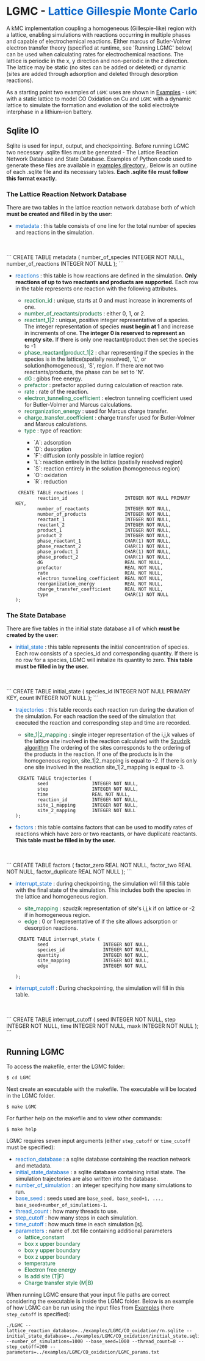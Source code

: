 # LGMC - <span style="color: #0066CC"> Lattice Gillespie Monte Carlo </span>

A kMC implementation coupling a homogeneous (Gillespie-like) region with a lattice, enabling simulations with reactions occurring in multiple phases and capable of electrochemical reactions. Either marcus of Butler-Volmer electron transfer theory (specified at runtime, see 'Running LGMC' below) can be used when calculating rates for electrochemical reactions. The lattice is periodic in the x, y direction and non-periodic in the z direction. The lattice may be static (no sites can be added or deleted) or dynamic (sites are added through adsorption and deleted through desorption reactions).

As a starting point two examples of `LGMC` uses are shown in [Examples](./Examples.html) - `LGMC` with a static lattice to model CO Oxidation on Cu and `LGMC` with a dynamic lattice to simulate the formation and evolution of the solid electrolyte interphase in a lithium-ion battery.

## Sqlite IO  

Sqlite is used for input, output, and checkpointing. Before running LGMC two necessary .sqlite files must be generated - The Lattice Reaction Network Database and State Database. Examples of Python code used to generate these files are available in <a href="{{ site.github.repository_url }}"> examples directory </a>. Below is an outline of each .sqlite file and its necessary tables. **Each .sqlite file must follow this format exactly**. 

### The Lattice Reaction Network Database 

There are two tables in the lattice reaction network database both of which **must be created and filled in by the user**:
- <span style="color:#0066CC"> metadata </span> : this table consists of one line for the total number of species and reactions in the simulation.
<br>
<br>
```
CREATE TABLE metadata (
    number_of_species   INTEGER NOT NULL,
    number_of_reactions INTEGER NOT NULL
);
```
<ul>
<li>
<span style="color:#0066CC"> reactions </span>: this table is how reactions are defined in the simulation. <b> Only reactions of up to two reactants and products are supported.</b> Each row in the table represents one reaction with the following attributes. </li>
    <ul>
    <li> <span style="color:#006633"> reaction_id </span>: unique, starts at 0 and must increase in increments of one. </li>
    <li> <span style="color:#006633"> number_of_reactants/products </span>: either 0, 1, or 2. </li>
    <li> <span style="color:#006633"> reactant_1&#124;2 </span>: unique, positive integer representative of a species. The integer representation of species <b>must begin at 1</b> and increase in increments of one. <b>The integer 0 is reserved to represent an empty site.</b> If there is only one reactant/product then set the species to -1 </li>
    <li> <span style="color:#006633"> phase_reactant&#124;product_1&#124;2 </span>: char representing if the species in the species is in the lattice(spatially resolved), 'L', or solution(homogeneous), 'S', region. If there are not two reactants/products, the phase can be set to 'N'. </li>
    <li> <span style="color:#006633"> dG </span>: gibbs free energy. </li>
    <li> <span style="color:#006633"> prefactor </span>: prefactor applied during calculation of reaction rate. </li>
    <li> <span style="color:#006633"> rate </span>: rate of the reaction. </li>
    <li> <span style="color:#006633"> electron_tunneling_coefficient </span>: electron tunneling coefficient used for Butler-Volmer and Marcus calculations. </li>
    <li> <span style="color:#006633"> reorganization_energy </span>: used for Marcus charge transfer. </li>
    <li> <span style="color:#006633"> charge_transfer_coefficient </span>: charge transfer used for Butler-Volmer and Marcus calculations. </li>
    <li> <span style="color:#006633"> type </span>: type of reaction: </li>
    <ul>
        <li> `A`: adsorption </li>
        <li> `D`: desorption </li>
        <li> `F`: diffusion (only possible in lattice region) </li>
        <li> `L`: reaction entirely in the lattice (spatially resolved region) </li>
        <li> `S`: reaction entirely in the solution (homogeneous region) </li>
        <li> `O`: oxidation </li>
        <li> `R`: reduction </li>
    </ul> </ul>

<pre><code> CREATE TABLE reactions (
        reaction_id                     INTEGER NOT NULL PRIMARY KEY,
        number_of_reactants             INTEGER NOT NULL,
        number_of_products              INTEGER NOT NULL,
        reactant_1                      INTEGER NOT NULL,
        reactant_2                      INTEGER NOT NULL,
        product_1                       INTEGER NOT NULL,
        product_2                       INTEGER NOT NULL,
        phase_reactant_1                CHAR(1) NOT NULL,
        phase_reactant_2                CHAR(1) NOT NULL,
        phase_product_1                 CHAR(1) NOT NULL,
        phase_product_2                 CHAR(1) NOT NULL,
        dG                              REAL NOT NULL,
        prefactor                       REAL NOT NULL,
        rate                            REAL NOT NULL,
        electron_tunneling_coefficient  REAL NOT NULL,
        reorganization_energy           REAL NOT NULL,
        charge_transfer_coefficient     REAL NOT NULL,
        type                            CHAR(1) NOT NULL
);
</code></pre>
</ul> 

### The State Database 
There are five tables in the initial state database all of which **must be created by the user**: 

- <span style="color:#0066CC"> initial_state </span>: this table represents the initial concentration of species. Each row consists of a species_id and corresponding quantity. If there is no row for a species, LGMC will initalize its quantity to zero. **This table must be filled in by the user.**
<br>
<br>
```
CREATE TABLE initial_state (
        species_id             INTEGER NOT NULL PRIMARY KEY,
        count                  INTEGER NOT NULL
);
```

<ul>
<li> <span style="color:#0066CC"> trajectories </span>: this table records each reaction run during the duration of the simulation. For each reaction the seed of the simulation that executed the reaction and corresponding step and time are recorded. </li>
     <ul>
     <li> <span style="color:#006633"> site_1&#124;2_mapping </span>: single integer representation of the i,j,k values of the lattice site involved in the reaction calculated with the  <a href="./szudzik.md">Szudzik algorithm</a> The ordering of the sites corresponds to the ordering of the products in the reaction. If one of the products is in the homogeneous region, site_1&#124;2_mapping is equal to -2. If there is only one site involved in the reaction site_1&#124;2_mapping is equal to -3. 
     </li>
     </ul>
<pre><code> CREATE TABLE trajectories (
        seed                INTEGER NOT NULL,
        step                INTEGER NOT NULL,
        time                REAL NOT NULL,
        reaction_id         INTEGER NOT NULL,
        site_1_mapping      INTEGER NOT NULL,
        site_2_mapping      INTEGER NOT NULL
);
</code></pre>
</ul>

- <span style="color:#0066CC"> factors </span>: this table contains factors that can be used to modify rates of reactions which have zero or two reactants, or have duplicate reactants. **This table must be filled in by the user.**
<br>
<br>
```
CREATE TABLE factors (
        factor_zero      REAL NOT NULL,
        factor_two       REAL NOT NULL,
        factor_duplicate REAL NOT NULL
);
```

<ul>
<li> <span style="color:#0066CC"> interrupt_state </span>: during checkpointing, the simulation will fill this table with the final state of the simulation. This includes both the species in the lattice and homogeneous region. </li>
    <ul>
    <li> <span style="color:#006633"> site_mapping </span>: szudzik representation of site's i,j,k if on lattice or -2 if in homogeneous region. </li>
    <li> <span style="color:#006633"> edge </span>: 0 or 1 representative of if the site allows adsorption or desorption reactions. </li>
</ul>

<pre><code> CREATE TABLE interrupt_state (
        seed                    INTEGER NOT NULL,
        species_id              INTEGER NOT NULL,
        quantity                INTEGER NOT NULL,
        site_mapping            INTEGER NOT NULL,
        edge                    INTEGER NOT NULL
        
);
</code></pre>
</ul>

- <span style="color:#0066CC"> interrupt_cutoff </span>: During checkpointing, the simulation will fill in this table.
<br>
<br>
```
CREATE TABLE interrupt_cutoff (
        seed                    INTEGER NOT NULL,
        step                    INTEGER NOT NULL,
        time                    INTEGER NOT NULL,
        maxk                    INTEGER NOT NULL
);
```

## Running LGMC
To access the makefile, enter the LGMC folder:

```
$ cd LGMC
```

Next create an executable with the makefile. The executable will be located in the LGMC folder.

```
$ make LGMC
```

For further help on the makefile and to view other commands:

```
$ make help
```

LGMC requires seven input arguments (either `step_cutoff` or `time_cutoff` must be specified): 

- <span style="color:#0066CC"> reaction_database </span>: a sqlite database containing the reaction network and metadata.
- <span style="color:#0066CC"> initial_state_database </span>: a sqlite database containing initial state. The simulation trajectories are also written into the database.
-  <span style="color:#0066CC">number_of_simulation </span>: an integer specifying how many simulations to run.
-  <span style="color:#0066CC">base_seed </span>: seeds used are `base_seed, base_seed+1, ..., base_seed+number_of_simulations-1`.
- <span style="color:#0066CC"> thread_count </span>: how many threads to use.
- <span style="color:#0066CC"> step_cutoff </span>: how many steps in each simulation.
- <span style="color:#0066CC"> time_cutoff </span>: how much time in each simulation [s].
- <span style="color:#0066CC"> parameters </span>: name of .txt file containing additional parameters
    - <span style="color:#006633"> lattice_constant </span>
    - <span style="color:#006633"> box x upper boundary </span>
    - <span style="color:#006633"> box y upper boundary </span>
    - <span style="color:#006633"> box z upper boundary </span>
    - <span style="color:#006633"> temperature </span>
    - <span style="color:#006633"> Electron free energy </span>
    - <span style="color:#006633"> Is add site (T\|F) </span>
    - <span style="color:#006633"> Charge transfer style (M\|B) </span>

When running LGMC ensure that your input file paths are correct considering the executable is inside the LGMC folder. Below is an example of how LGMC can be run using the input files from [Examples](./Examples.html) (here `step_cutoff` is specified):

```
./LGMC --lattice_reaction_database=../examples/LGMC/CO_oxidation/rn.sqlite --initial_state_database=../examples/LGMC/CO_oxidation/initial_state.sqlite --number_of_simulations=1000 --base_seed=1000 --thread_count=8 --step_cutoff=200 --parameters=../examples/LGMC/CO_oxidation/LGMC_params.txt
```
